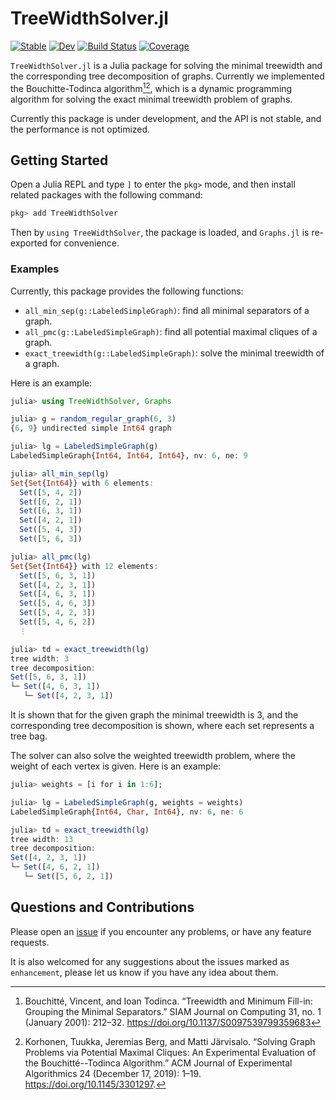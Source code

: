 # TreeWidthSolver.jl

[![Stable](https://img.shields.io/badge/docs-stable-blue.svg)](https://ArrogantGao.github.io/TreeWidthSolver.jl/stable/)
[![Dev](https://img.shields.io/badge/docs-dev-blue.svg)](https://ArrogantGao.github.io/TreeWidthSolver.jl/dev/)
[![Build Status](https://github.com/ArrogantGao/TreeWidthSolver.jl/actions/workflows/CI.yml/badge.svg?branch=main)](https://github.com/ArrogantGao/TreeWidthSolver.jl/actions/workflows/CI.yml?query=branch%3Amain)
[![Coverage](https://codecov.io/gh/ArrogantGao/TamakiTreeWidth.jl/branch/main/graph/badge.svg)](https://codecov.io/gh/ArrogantGao/TamakiTreeWidth.jl)


`TreeWidthSolver.jl` is a Julia package for solving the minimal treewidth and the corresponding tree decomposition of graphs. Currently we implemented the Bouchitte-Todinca algorithm[^Bouchitté][^Korhonen], which is a dynamic programming algorithm for solving the exact minimal treewidth problem of graphs.

Currently this package is under development, and the API is not stable, and the performance is not optimized.

## Getting Started

Open a Julia REPL and type `]` to enter the `pkg>` mode, and then install related packages with the following command:
```julia
pkg> add TreeWidthSolver
```
Then by `using TreeWidthSolver`, the package is loaded, and `Graphs.jl` is re-exported for convenience.

### Examples

Currently, this package provides the following functions:
* `all_min_sep(g::LabeledSimpleGraph)`: find all minimal separators of a graph.
* `all_pmc(g::LabeledSimpleGraph)`: find all potential maximal cliques of a graph.
* `exact_treewidth(g::LabeledSimpleGraph)`: solve the minimal treewidth of a graph.

Here is an example:

```julia
julia> using TreeWidthSolver, Graphs

julia> g = random_regular_graph(6, 3)
{6, 9} undirected simple Int64 graph

julia> lg = LabeledSimpleGraph(g)
LabeledSimpleGraph{Int64, Int64, Int64}, nv: 6, ne: 9

julia> all_min_sep(lg)
Set{Set{Int64}} with 6 elements:
  Set([5, 4, 2])
  Set([6, 2, 1])
  Set([6, 3, 1])
  Set([4, 2, 1])
  Set([5, 4, 3])
  Set([5, 6, 3])

julia> all_pmc(lg)
Set{Set{Int64}} with 12 elements:
  Set([5, 6, 3, 1])
  Set([4, 2, 3, 1])
  Set([4, 6, 3, 1])
  Set([5, 4, 6, 3])
  Set([5, 4, 2, 3])
  Set([5, 4, 6, 2])
  ⋮ 

julia> td = exact_treewidth(lg)
tree width: 3
tree decomposition:
Set([5, 6, 3, 1])
└─ Set([4, 6, 3, 1])
   └─ Set([4, 2, 3, 1])
```
It is shown that for the given graph the minimal treewidth is $3$, and the corresponding tree decomposition is shown, where each set represents a tree bag.

The solver can also solve the weighted treewidth problem, where the weight of each vertex is given. Here is an example:

```julia
julia> weights = [i for i in 1:6];

julia> lg = LabeledSimpleGraph(g, weights = weights)
LabeledSimpleGraph{Int64, Char, Int64}, nv: 6, ne: 6

julia> td = exact_treewidth(lg)
tree width: 13
tree decomposition:
Set([4, 2, 3, 1])
└─ Set([4, 6, 2, 1])
   └─ Set([5, 6, 2, 1])
```

## Questions and Contributions

Please open an [issue](https://github.com/ArrogantGao/TreeWidthSolver.jl/issues) if you encounter any problems, or have any feature requests.

It is also welcomed for any suggestions about the issues marked as `enhancement`, please let us know if you have any idea about them.

<!-- References -->

[^Bouchitté]: Bouchitté, Vincent, and Ioan Todinca. “Treewidth and Minimum Fill-in: Grouping the Minimal Separators.” SIAM Journal on Computing 31, no. 1 (January 2001): 212–32. https://doi.org/10.1137/S0097539799359683
[^Korhonen]: Korhonen, Tuukka, Jeremias Berg, and Matti Järvisalo. “Solving Graph Problems via Potential Maximal Cliques: An Experimental Evaluation of the Bouchitté--Todinca Algorithm.” ACM Journal of Experimental Algorithmics 24 (December 17, 2019): 1–19. https://doi.org/10.1145/3301297.
